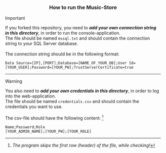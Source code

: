 ### <p align="center"> How to run the Music-Store </p>
 
> [!IMPORTANT]   
> If you forked this repository, you need to ***add your own connection string in this directory***, in order to run the console-application.
> <br>
> The file should be named `mssql.txt` and should contain the connection string to your SQL Server database.
> <br>
> <br>
> The connection string should be in the following format: 
>
> ```
> Data Source=[IP],[PORT];Database=[NAME_OF_YOUR_DB];User Id=[YOUR_USER];Password=[YOUR_PW];TrustServerCertificate=true
> ```

---

> [!WARNING]
> You also need to ***add your own credentials in this directory***, in order to log into the web-application.
> <br>
> The file should be named `credentials.csv` and should contain the credentials you want to use.
> <br>
> <br>
> The csv-file should have the following content: [^1]
>
> ```
> Name;Password;Role
> [YOUR_ADMIN_NAME];[YOUR_PW];[YOUR_ROLE]
> ```

[^1]: *The program skips the first row (header) of the file, while checking!* 
 
